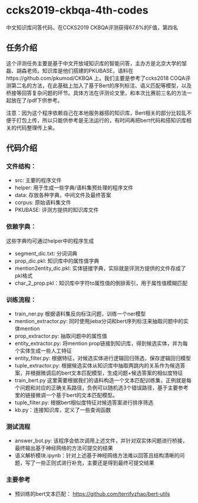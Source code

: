 # ccks2019-ckbqa-4th-codes
中文知识库问答代码，在CCKS2019 CKBQA评测获得67.6%的F值，第四名
## 任务介绍
  这个评测任务主要是基于中文开放域知识库的智能问答，主办方是北京大学的邹磊、胡森老师。知识库是他们搭建的PKUBASE，语料在https://github.com/pkumod/CKBQA 上。我们主要是参考了ccks2018 COQA评测第二名的方法，在此基础上加入了基于Bert的序列标注、语义匹配等模型，以及桥接等回答复杂问题的环节。具体方法在评测论文里，和本次比赛前三名的方法一起放在了/pdf下供参考。  
  
  注意：因为这个程序依赖自己在本地服务器搭的知识库，Bert相关的部分比较乱不便于打包上传，所以只能供参考是无法运行的，有时间再把bert代码和搭知识库相关的代码整理传上来。
## 代码介绍
  ### 文件结构：
  - src: 主要的程序文件
  - helper: 用于生成一些字典/语料集预处理的程序文件
  - data: 存放各种字典，中间文件及最终答案
  - corpus: 原始语料集文件
  - PKUBASE: 评测方提供的知识库文件
  ### 依赖字典：
  这些字典均可通过helper中的程序生成
  - segment_dic.txt: 分词词典
  - prop_dic.pkl: 知识库中的属性值字典
  - mention2entity_dic.pkl: 实体链接字典，实际就是评测方提供的文件存成了pkl格式
  - char_2_prop.pkl：知识库中字符to属性值的倒排索引，用于属性值模糊匹配
  ### 训练流程：
  - train_ner.py 根据语料集反向标注问题，训练一个ner模型
  - mention_extractor.py: 同时使用jieba分词和bert序列标注来抽取问题中的实体mention
  - prop_extractor.py: 抽取问题中的属性值
  - entity_extractor.py: 将mention prop链接到知识库，得到候选实体，并为每个实体生成一些人工特征
  - entity_filter.py: 根据特征，对候选实体进行逻辑回归筛选，保存逻辑回归模型
  - tuple_extractor.py: 根据候选实体从知识库中抽取两跳内的关系作为候选答案，并根据微调后的bert文本匹配模型，生成问题+候选答案的相似度特征
  - train_bert.py 这里需要根据我们的语料构造一个文本匹配训练集，正例就是每个问题和对应的正确关系路径，负例可以随机选3个错误路径，基于主要参考里的链接微调一个基于bert的文本匹配模型。
  - tuple_filter.py: 根据bert相似度特征对候选答案进行排序筛选
  - kb.py：连接知识库，定义了一些查询函数
  ### 测试流程
  - answer_bot.py: 该程序会依次调用上述文件，并针对双实体问题进行桥接，最终输出基于神经网络的方法可提交的结果
  - 语义解析模块.ipynb：针对上述基于神经网络方法难以回答且结构清晰的问题，写了一些正则式进行补充，主要还是得到最终可提交结果
  ### 主要参考
  - 预训练的bert文本匹配： https://github.com/terrifyzhao/bert-utils
